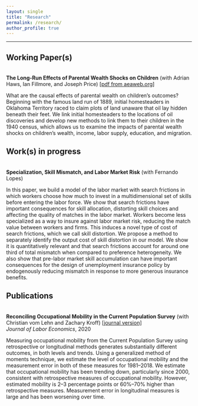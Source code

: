 ```yaml
---
layout: single
title: "Research"
permalink: /research/
author_profile: true
---
```

---

## Working Paper(s)

<br/>**The Long-Run Effects of Parental Wealth Shocks on Children** (with Adrian Haws, Ian Fillmore, and Joseph Price) [[pdf from aeaweb.org]](https://www.aeaweb.org/conference/2024/program/paper/ry4ENk8e) <br/>

What are the causal effects of parental wealth on children’s outcomes? Beginning with the famous land run of 1889, initial homesteaders in Oklahoma Territory raced to claim plots of land unaware that oil lay hidden beneath their feet. We link initial homesteaders to the locations of oil discoveries and develop new methods to link them to their children in the 1940 census, which allows us to examine the impacts of parental wealth shocks on children’s wealth, income, labor supply, education, and migration.


## Work(s) in progress

<br/>**Specialization, Skill Mismatch, and Labor Market Risk** (with Fernando Lopes) <br/>

In this paper, we build a model of the labor market with search frictions in which workers choose how much to invest in a multidimensional set of skills before entering the labor force. We show that search frictions have important consequences for skill allocation, distorting skill choices and affecting the quality of matches in the labor market. Workers become less specialized as a way to insure against labor market risk, reducing the match value between workers and firms. This induces a novel type of cost of search frictions, which we call skill distortion. We propose a method to separately identify the output cost of skill distortion in our model. We show it is quantitatively relevant and that search frictions account for around one third of total mismatch when compared to preference heterogeneity. We also show that pre-labor market skill accumulation can have important consequences for the design of unemployment insurance policy by endogenously reducing mismatch in response to more generous insurance benefits.

## Publications

<br/>**Reconciling Occupational Mobility in the Current Population Survey** (with Christian vom Lehn and Zachary Kroff) [[journal version]](https://www.journals.uchicago.edu/doi/10.1086/718563) <br/> 
_Journal of Labor Economics_, 2020 

Measuring occupational mobility from the Current Population Survey using retrospective or longitudinal methods generates substantially different outcomes, in both levels and trends. Using a generalized method of moments technique, we estimate the level of occupational mobility and the measurement error in both of these measures for 1981–2018. We estimate that occupational mobility has been trending down, particularly since 2000, consistent with retrospective measures of occupational mobility. However, estimated mobility is 2–3 percentage points or 60%–70% higher than retrospective measures. Measurement error in longitudinal measures is large and has been worsening over time.
